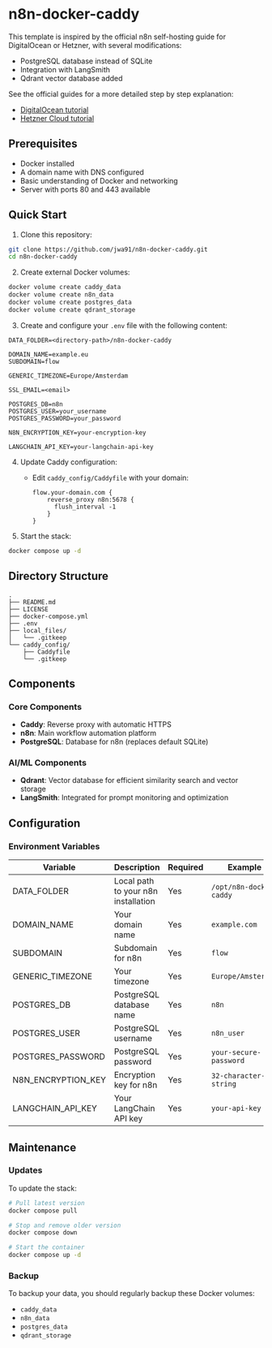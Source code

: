 # n8n-docker-caddy

This template is inspired by the official n8n self-hosting guide for DigitalOcean or Hetzner, with several modifications:

- PostgreSQL database instead of SQLite
- Integration with LangSmith
- Qdrant vector database added

See the official guides for a more detailed step by step explanation:

- [DigitalOcean tutorial](https://docs.n8n.io/hosting/server-setups/digital-ocean/)
- [Hetzner Cloud tutorial](https://docs.n8n.io/hosting/server-setups/hetzner/)

## Prerequisites

- Docker installed
- A domain name with DNS configured
- Basic understanding of Docker and networking
- Server with ports 80 and 443 available

## Quick Start

1. Clone this repository:

```bash
git clone https://github.com/jwa91/n8n-docker-caddy.git
cd n8n-docker-caddy
```

2. Create external Docker volumes:

```bash
docker volume create caddy_data
docker volume create n8n_data
docker volume create postgres_data
docker volume create qdrant_storage
```

3. Create and configure your `.env` file with the following content:

```env
DATA_FOLDER=<directory-path>/n8n-docker-caddy

DOMAIN_NAME=example.eu
SUBDOMAIN=flow

GENERIC_TIMEZONE=Europe/Amsterdam

SSL_EMAIL=<email>

POSTGRES_DB=n8n
POSTGRES_USER=your_username
POSTGRES_PASSWORD=your_password

N8N_ENCRYPTION_KEY=your-encryption-key

LANGCHAIN_API_KEY=your-langchain-api-key
```

4. Update Caddy configuration:

   - Edit `caddy_config/Caddyfile` with your domain:
     ```
     flow.your-domain.com {
         reverse_proxy n8n:5678 {
           flush_interval -1
         }
     }
     ```

5. Start the stack:

```bash
docker compose up -d
```

## Directory Structure

```
.
├── README.md
├── LICENSE
├── docker-compose.yml
├── .env
├── local_files/
│   └── .gitkeep
└── caddy_config/
    ├── Caddyfile
    └── .gitkeep
```

## Components

### Core Components

- **Caddy**: Reverse proxy with automatic HTTPS
- **n8n**: Main workflow automation platform
- **PostgreSQL**: Database for n8n (replaces default SQLite)

### AI/ML Components

- **Qdrant**: Vector database for efficient similarity search and vector storage
- **LangSmith**: Integrated for prompt monitoring and optimization

## Configuration

### Environment Variables

| Variable           | Description                         | Required | Example                 |
| ------------------ | ----------------------------------- | -------- | ----------------------- |
| DATA_FOLDER        | Local path to your n8n installation | Yes      | `/opt/n8n-docker-caddy` |
| DOMAIN_NAME        | Your domain name                    | Yes      | `example.com`           |
| SUBDOMAIN          | Subdomain for n8n                   | Yes      | `flow`                  |
| GENERIC_TIMEZONE   | Your timezone                       | Yes      | `Europe/Amsterdam`      |
| POSTGRES_DB        | PostgreSQL database name            | Yes      | `n8n`                   |
| POSTGRES_USER      | PostgreSQL username                 | Yes      | `n8n_user`              |
| POSTGRES_PASSWORD  | PostgreSQL password                 | Yes      | `your-secure-password`  |
| N8N_ENCRYPTION_KEY | Encryption key for n8n              | Yes      | `32-character-string`   |
| LANGCHAIN_API_KEY  | Your LangChain API key              | Yes      | `your-api-key`          |

## Maintenance

### Updates

To update the stack:

```bash
# Pull latest version
docker compose pull

# Stop and remove older version
docker compose down

# Start the container
docker compose up -d
```

### Backup

To backup your data, you should regularly backup these Docker volumes:

- `caddy_data`
- `n8n_data`
- `postgres_data`
- `qdrant_storage`
